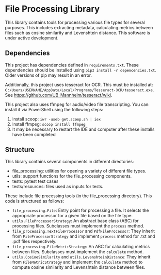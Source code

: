 # File Processing Library

This library contains tools for processing various file types for several purposes. This includes extracting metadata, calculating metrics between files such as cosine similarity and Levenshtein distance. This software is under active development.

## Dependencies

This project has dependencies defined in `requirements.txt`. These dependencies should be installed using `pip3 install -r depencencies.txt`. Older versions of pip may result in an error.

Additionally, this project uses tesseract for OCR. This must be installed at: `C:/Users/USERNAME/AppData/Local/Programs/Tesseract-OCR/tesseract.exe`. See https://github.com/UB-Mannheim/tesseract/wiki.

This project also uses ffmpeg for audio/video file transcripting. You can install it via PowerShell using the following steps: 
1. Install scoop: `iwr -useb get.scoop.sh | iex` 
2. Install ffmpeg: `scoop install ffmpeg`
3. It may be necessary to restart the IDE and computer after these installs have been completed

## Structure

This library contains several components in different directories:

- file_processing: utilities for opening a variety of different file types.
- utils: support functions for the file_processing components.
- tests: pytest test cases
- tests/resources: files used as inputs for tests.

These include file processing tools (in the file_processing directory). This code is structured as follows:

- `file_processing.File`: Entry point for processing a file. It selects the appropriate processor for a given file based on the file type.
- `utils.FileProcessorStrategy`: An abstract base class (ABC) for processing files. Subclasses must implement the `process` method.
- `file_processing.TextFileProcessor` and `PdfFileProcessor`: They inherit from `FileProcessorStrategy` and implement `process` method for .txt and .pdf files respectively.
- `file_processing.FileMetricStrategy`: An ABC for calculating metrics between files. Subclasses must implement the `calculate` method.
- `utils.CosineSimilarity` and `utils.LevenshteinDistance`: They inherit from `FileMetricStrategy` and implement the `calculate` method to compute cosine similarity and Levenshtein distance between files.
